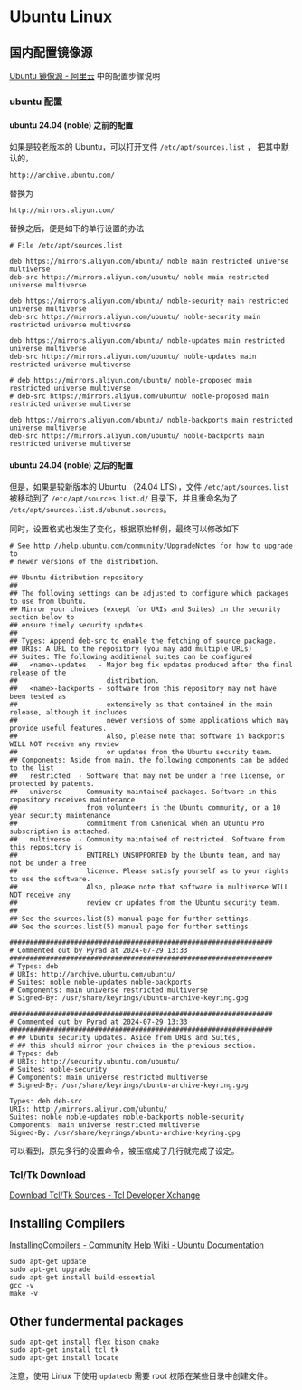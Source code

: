 # Ubuntu Linux


## 国内配置镜像源

[Ubuntu 镜像源 - 阿里云](https://developer.aliyun.com/mirror/ubuntu) 中的配置步骤说明

### ubuntu 配置

#### ubuntu 24.04 (noble) 之前的配置

如果是较老版本的 Ubuntu，可以打开文件  `/etc/apt/sources.list` ， 把其中默认的，

```text
http://archive.ubuntu.com/
```

替换为

```text
http://mirrors.aliyun.com/
```

替换之后，便是如下的单行设置的办法

```text
# File /etc/apt/sources.list

deb https://mirrors.aliyun.com/ubuntu/ noble main restricted universe multiverse
deb-src https://mirrors.aliyun.com/ubuntu/ noble main restricted universe multiverse

deb https://mirrors.aliyun.com/ubuntu/ noble-security main restricted universe multiverse
deb-src https://mirrors.aliyun.com/ubuntu/ noble-security main restricted universe multiverse

deb https://mirrors.aliyun.com/ubuntu/ noble-updates main restricted universe multiverse
deb-src https://mirrors.aliyun.com/ubuntu/ noble-updates main restricted universe multiverse

# deb https://mirrors.aliyun.com/ubuntu/ noble-proposed main restricted universe multiverse
# deb-src https://mirrors.aliyun.com/ubuntu/ noble-proposed main restricted universe multiverse

deb https://mirrors.aliyun.com/ubuntu/ noble-backports main restricted universe multiverse
deb-src https://mirrors.aliyun.com/ubuntu/ noble-backports main restricted universe multiverse

```

#### ubuntu 24.04 (noble) 之后的配置

但是，如果是较新版本的 Ubuntu （24.04 LTS），文件 `/etc/apt/sources.list` 被移动到了 `/etc/apt/sources.list.d/` 目录下，并且重命名为了 `/etc/apt/sources.list.d/ubunut.sources`。

同时，设置格式也发生了变化，根据原始样例，最终可以修改如下

```shell
# See http://help.ubuntu.com/community/UpgradeNotes for how to upgrade to
# newer versions of the distribution.

## Ubuntu distribution repository
##
## The following settings can be adjusted to configure which packages to use from Ubuntu.
## Mirror your choices (except for URIs and Suites) in the security section below to
## ensure timely security updates.
## 
## Types: Append deb-src to enable the fetching of source package.
## URIs: A URL to the repository (you may add multiple URLs)
## Suites: The following additional suites can be configured
##   <name>-updates   - Major bug fix updates produced after the final release of the
##                      distribution.
##   <name>-backports - software from this repository may not have been tested as
##                      extensively as that contained in the main release, although it includes
##                      newer versions of some applications which may provide useful features.
##                      Also, please note that software in backports WILL NOT receive any review
##                      or updates from the Ubuntu security team.
## Components: Aside from main, the following components can be added to the list
##   restricted  - Software that may not be under a free license, or protected by patents.
##   universe    - Community maintained packages. Software in this repository receives maintenance
##                 from volunteers in the Ubuntu community, or a 10 year security maintenance
##                 commitment from Canonical when an Ubuntu Pro subscription is attached.
##   multiverse  - Community maintained of restricted. Software from this repository is
##                 ENTIRELY UNSUPPORTED by the Ubuntu team, and may not be under a free 
##                 licence. Please satisfy yourself as to your rights to use the software.
##                 Also, please note that software in multiverse WILL NOT receive any
##                 review or updates from the Ubuntu security team.
##
## See the sources.list(5) manual page for further settings.
## See the sources.list(5) manual page for further settings. 
                                                  
#################################################################   
# Commented out by Pyrad at 2024-07-29 13:33                    
#################################################################  
# Types: deb                                                       
# URIs: http://archive.ubuntu.com/ubuntu/                     
# Suites: noble noble-updates noble-backports               
# Components: main universe restricted multiverse         
# Signed-By: /usr/share/keyrings/ubuntu-archive-keyring.gpg  
                                                                 
#################################################################   
# Commented out by Pyrad at 2024-07-29 13:33                      
#################################################################     
# ## Ubuntu security updates. Aside from URIs and Suites,              
# ## this should mirror your choices in the previous section.         
# Types: deb 
# URIs: http://security.ubuntu.com/ubuntu/
# Suites: noble-security
# Components: main universe restricted multiverse
# Signed-By: /usr/share/keyrings/ubuntu-archive-keyring.gpg

Types: deb deb-src
URIs: http://mirrors.aliyun.com/ubuntu/
Suites: noble noble-updates noble-backports noble-security
Components: main universe restricted multiverse
Signed-By: /usr/share/keyrings/ubuntu-archive-keyring.gpg
```

可以看到，原先多行的设置命令，被压缩成了几行就完成了设定。


### Tcl/Tk Download

[Download Tcl/Tk Sources - Tcl Developer Xchange](https://tcl.tk/software/tcltk/download.html)

## Installing Compilers

[InstallingCompilers - Community Help Wiki - Ubuntu Documentation](https://help.ubuntu.com/community/InstallingCompilers)

```shell
sudo apt-get update
sudo apt-get upgrade
sudo apt-get install build-essential
gcc -v
make -v
```

## Other fundermental packages

```shell
sudo apt-get install flex bison cmake
sudo apt-get install tcl tk
sudo apt-get install locate
```

注意，使用 Linux 下使用 `updatedb` 需要 root 权限在某些目录中创建文件。